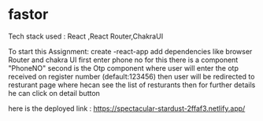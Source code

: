 # fastor



Tech stack used : React ,React Router,ChakraUI

To start this Assignment: create -react-app add dependencies like browser Router and chakra UI first enter phone no for this there is a component "PhoneNO" second is the Otp component where user will enter the otp received on register number (default:123456) then user will be redirected to resturant page where hecan see the list of resturants then for further details he can click on detail button

here is the deployed link : https://spectacular-stardust-2ffaf3.netlify.app/
